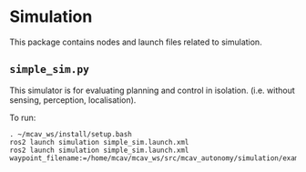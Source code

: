 # Simulation

This package contains nodes and launch files related to simulation.

## `simple_sim.py`

This simulator is for evaluating planning and control in isolation. (i.e. without sensing, perception, localisation).

To run:
```
. ~/mcav_ws/install/setup.bash
ros2 launch simulation simple_sim.launch.xml
ros2 launch simulation simple_sim.launch.xml waypoint_filename:=/home/mcav/mcav_ws/src/mcav_autonomy/simulation/example_waypoints/straight_waypoints_example.csv
```